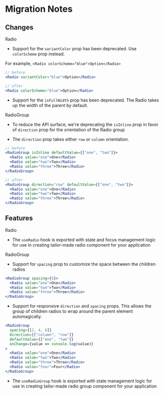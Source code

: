 # Migration Notes

## Changes

Radio

- Support for the `variantColor` prop has been deprecated. Use `colorScheme`
  prop instead.

For example, `<Radio colorScheme="blue">Option</Radio>`

```jsx
// before
<Radio variantColor="blue">Option</Radio>

// after
<Radio colorScheme="blue">Option</Radio>
```

- Support for the `isFullWidth` prop has been deprecated. The Radio takes up the
  width of the parent by default.

RadioGroup

- To reduce the API surface, we're deprecating the `isInline` prop in favor of
  `direction` prop for the orientation of the Radio group

- The `direction` prop takes either `row` or `column` orientation.

```jsx
// before
<RadioGroup isInline defaultValue={["one", "two"]}>
  <Radio value="one">One</Radio>
  <Radio value="two">Two</Radio>
  <Radio value="three">Three</Radio>
</RadioGroup>

// after
<RadioGroup direction="row" defaultValue={["one", "two"]}>
  <Radio value="one">One</Radio>
  <Radio value="two">Two</Radio>
  <Radio value="three">Three</Radio>
</RadioGroup>
```

## Features

Radio

- The `useRadio` hook is exported with state and focus management logic for use
  in creating tailor-made radio component for your application

RadioGroup

- Support for `spacing` prop to customize the space between the children radios

```jsx
<RadioGroup spacing={6}>
  <Radio value="one">One</Radio>
  <Radio value="two">Two</Radio>
  <Radio value="three">Three</Radio>
</RadioGroup>
```

- Support for responsive `direction` and `spacing` props. This allows the group
  of children radios to wrap around the parent element automagically.

```jsx
<RadioGroup
  spacing={[2, 4, 6]}
  direction={["column", "row"]}
  defaultValue={["one", "two"]}
  onChange={value => console.log(value)}
>
  <Radio value="one">One</Radio>
  <Radio value="two">Two</Radio>
  <Radio value="three">Three</Radio>
  <Radio value="four">Four</Radio>
</RadioGroup>
```

- The `useRadioGroup` hook is exported with state management logic for use in
  creating tailor-made radio group component for your application
